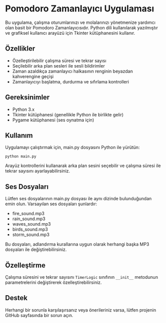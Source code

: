 Pomodoro Zamanlayıcı Uygulaması
==============================

Bu uygulama, çalışma oturumlarınızı ve molalarınızı yönetmenize yardımcı olan basit bir Pomodoro Zamanlayıcısıdır. Python dili kullanılarak yazılmıştır ve grafiksel kullanıcı arayüzü için Tkinter kütüphanesini kullanır.

Özellikler
----------
- Özelleştirilebilir çalışma süresi ve tekrar sayısı
- Seçilebilir arka plan sesleri ile sesli bildirimler
- Zaman azaldıkça zamanlayıcı halkasının renginin beyazdan kahverengine geçişi
- Zamanlayıcıyı başlatma, durdurma ve sıfırlama kontrolleri

Gereksinimler
-------------
- Python 3.x
- Tkinter kütüphanesi (genellikle Python ile birlikte gelir)
- Pygame kütüphanesi (ses oynatma için)

Kullanım
--------
Uygulamayı çalıştırmak için, main.py dosyasını Python ile yürütün:

    python main.py

Arayüz kontrollerini kullanarak arka plan sesini seçebilir ve çalışma süresi ile tekrar sayısını ayarlayabilirsiniz.

Ses Dosyaları
-------------
Lütfen ses dosyalarının main.py dosyası ile aynı dizinde bulunduğundan emin olun. Varsayılan ses dosyaları şunlardır:
- fire_sound.mp3
- rain_sound.mp3
- waves_sound.mp3
- birds_sound.mp3
- storm_sound.mp3

Bu dosyaları, adlandırma kurallarına uygun olarak herhangi başka MP3 dosyaları ile değiştirebilirsiniz.

Özelleştirme
-------------
Çalışma süresini ve tekrar sayısını `TimerLogic` sınıfının `__init__` metodunun parametrelerini değiştirerek özelleştirebilirsiniz.

Destek
------
Herhangi bir sorunla karşılaşırsanız veya önerileriniz varsa, lütfen projenin GitHub sayfasında bir sorun açın.


